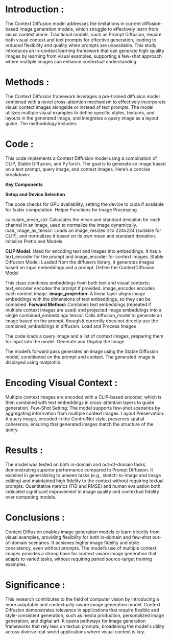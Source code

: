 # Introduction :
The Context Diffusion model addresses the limitations in current diffusion-based image generation models, which struggle to effectively learn from visual context alone. Traditional models, such as Prompt Diffusion, require both visual context and text prompts for effective generation, leading to reduced flexibility and quality when prompts are unavailable. This study introduces an in-context learning framework that can generate high-quality images by learning from visual examples, supporting a few-shot approach where multiple images can enhance contextual understanding.

# Methods :
The Context Diffusion framework leverages a pre-trained diffusion model combined with a novel cross-attention mechanism to effectively incorporate visual context images alongside or instead of text prompts. The model utilizes multiple visual examples to define specific styles, textures, and layouts in the generated image, and integrates a query image as a layout guide. The methodology includes:

# Code :
This code implements a Context Diffusion model using a combination of CLIP, Stable Diffusion, and PyTorch. The goal is to generate an image based on a text prompt, query image, and context images. Here’s a concise breakdown:

**Key Components**

**Setup and Device Selection**

The code checks for GPU availability, setting the device to cuda if available for faster computation.
Helper Functions for Image Processing

calculate_mean_std: Calculates the mean and standard deviation for each channel in an image, used to normalize the image dynamically.
load_image_as_tensor: Loads an image, resizes it to 224x224 (suitable for CLIP), and normalizes it based on its own mean and standard deviation.
Initialize Pretrained Models

**CLIP Model:** 
Used for encoding text and images into embeddings. It has a text_encoder for the prompt and image_encoder for context images.
Stable Diffusion Model: Loaded from the diffusers library, it generates images based on input embeddings and a prompt.
Define the ContextDiffusion Model

This class combines embeddings from both text and visual contexts:
text_encoder encodes the prompt if provided.
image_encoder encodes each context image.
**image_projection:** A linear layer aligns image embeddings with the dimensions of text embeddings, so they can be combined.
 **Forward Method:**
Combines text embeddings (repeated if multiple context images are used) and projected image embeddings into a single combined_embeddings tensor.
Calls diffusion_model to generate an image based on the prompt, though it currently does not directly use the combined_embeddings in diffusion.
Load and Process Images

The code loads a query image and a list of context images, preparing them for input into the model.
Generate and Display the Image

The model’s forward pass generates an image using the Stable Diffusion model, conditioned on the prompt and context.
The generated image is displayed using matplotlib.

# Encoding Visual Context : 
Multiple context images are encoded with a CLIP-based encoder, which is then combined with text embeddings in cross-attention layers to guide generation.
Few-Shot Setting: The model supports few-shot scenarios by aggregating information from multiple context images.
Layout Preservation: A query image, encoded in the ControlNet style, preserves spatial coherence, ensuring that generated images match the structure of the query.

# Results :
The model was tested on both in-domain and out-of-domain tasks, demonstrating superior performance compared to Prompt Diffusion. It excelled in generalizing to unseen tasks (e.g., sketch-to-image and image editing) and maintained high fidelity to the context without requiring textual prompts. Quantitative metrics (FID and RMSE) and human evaluation both indicated significant improvement in image quality and contextual fidelity over competing models.

# Conclusions :
Context Diffusion enables image generation models to learn directly from visual examples, providing flexibility for both in-domain and few-shot out-of-domain scenarios. It achieves higher image fidelity and style consistency, even without prompts. The model’s use of multiple context images provides a strong base for context-aware image generation that adapts to varied tasks, without requiring paired source-target training examples.

# Significance :
This research contributes to the field of computer vision by introducing a more adaptable and contextually-aware image generation model. Context Diffusion demonstrates relevance in applications that require flexible and style-consistent generation, such as media production, personalized image generation, and digital art. It opens pathways for image generation frameworks that rely less on textual prompts, broadening the model's utility across diverse real-world applications where visual context is key.
